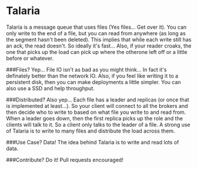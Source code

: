 Talaria
=======

Talaria is a message queue that uses files (Yes files... Get over it). You can only write to the end of a file, but you can read from anywhere (as long as the segment hasn't been deleted). This implies that while each write still has an ack, the read doesn't. So ideally it's fast... Also, if your reader croaks, the one that picks up the load can pick up where the otherone left off or a little before or whatever.

###Files?
Yep... File IO isn't as bad as you might think... In fact it's definately better than the network IO. Also, if you feel like writing it to a persistent disk, then you can make deployments a little simpler. You can also use a SSD and help throughput.

###Distributed?
Also yep... Each file has a leader and replicas (or once that is implemented at least...). So your client will connect to all the brokers and then decide who to write to based on what file you write to and read from. When a leader goes down, then the first replica picks up the role and the clients will talk to it. So a client only talks to the leader of a file. A strong use of Talaria is to write to many files and distribute the load across them. 

###Use Case?
Data! The idea behind Talaria is to write and read lots of data.

###Contribute?
Do it! Pull requests encouraged!
